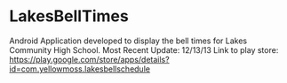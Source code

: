 # LakesBellTimes
Android Application developed to display the bell times for Lakes Community High School.
Most Recent Update: 12/13/13
Link to play store: https://play.google.com/store/apps/details?id=com.yellowmoss.lakesbellschedule
